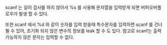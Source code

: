 scanf 는 길이 검사를 하지 않아서 %s 를 사옹해 문자열을 입력받게 되면 버퍼오버플로우가 발생 할 수 있다.

또한 scanf 에서 %d 와 같이 숫자를 입력 받을때 특수문자를 입력하면 scanf 를 건너 뛸 수 있어, 초기화 되지 않은 변수의 정보를 leak 할 수 도 있다.
참고로 scanf는 출력가능하지 않은 문자는 입력할 수 없다.